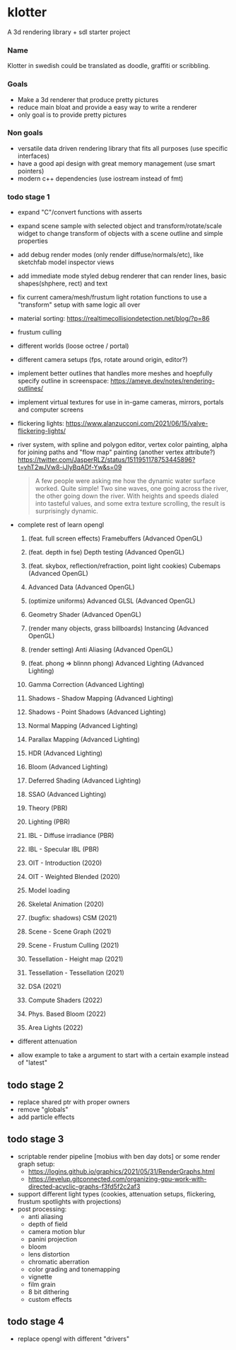 # klotter

A 3d rendering library + sdl starter project

### Name

Klotter in swedish could be translated as doodle, graffiti or scribbling.

### Goals

- Make a 3d renderer that produce pretty pictures
- reduce main bloat and provide a easy way to write a renderer
- only goal is to provide pretty pictures

### Non goals

- versatile data driven rendering library that fits all purposes (use specific interfaces)
- have a good api design with great memory management (use smart pointers)
- modern c++ dependencies (use iostream instead of fmt)

### todo stage 1

- expand "C"/convert functions with asserts
- expand scene sample with selected object and transform/rotate/scale widget to change transform of objects with a scene outline and simple properties
- add debug render modes (only render diffuse/normals/etc), like sketchfab model inspector views
- add immediate mode styled debug renderer that can render lines, basic shapes(shphere, rect) and text
- fix current camera/mesh/frustum light rotation functions to use a "transform" setup with same logic all over
- material sorting: https://realtimecollisiondetection.net/blog/?p=86
- frustum culling
- different worlds (loose octree / portal)
- different camera setups (fps, rotate around origin, editor?)
- implement better outlines that handles more meshes and hoepfully specify outline in screenspace: https://ameye.dev/notes/rendering-outlines/
- implement virtual textures for use in in-game cameras, mirrors, portals and computer screens
- flickering lights: https://www.alanzucconi.com/2021/06/15/valve-flickering-lights/
- river system, with spline and polygon editor, vertex color painting, alpha for joining paths and "flow map" painting (another vertex attribute?)
  https://twitter.com/JasperRLZ/status/1511951178753445896?t=yhT2wJVw8-iJlyBqADf-Yw&s=09
  > A few people were asking me how the dynamic water surface worked. Quite simple! Two sine waves, one going across the river, the other going down the river. With heights and speeds dialed into tasteful values, and some extra texture scrolling, the result is surprisingly dynamic.
- complete rest of learn opengl

  1. (feat. full screen effects) Framebuffers (Advanced OpenGL)
  1. (feat. depth in fse) Depth testing (Advanced OpenGL)
  1. (feat. skybox, reflection/refraction, point light cookies) Cubemaps (Advanced OpenGL)
  1. Advanced Data (Advanced OpenGL)
  1. (optimize uniforms) Advanced GLSL (Advanced OpenGL)
  1. Geometry Shader (Advanced OpenGL)
  1. (render many objects, grass billboards) Instancing (Advanced OpenGL)
  1. (render setting) Anti Aliasing (Advanced OpenGL)

  1. (feat. phong => blinnn phong) Advanced Lighting (Advanced Lighting)
  1. Gamma Correction (Advanced Lighting)
  1. Shadows - Shadow Mapping (Advanced Lighting)
  1. Shadows - Point Shadows (Advanced Lighting)
  1. Normal Mapping (Advanced Lighting)
  1. Parallax Mapping (Advanced Lighting)
  1. HDR (Advanced Lighting)
  1. Bloom (Advanced Lighting)
  1. Deferred Shading (Advanced Lighting)
  1. SSAO (Advanced Lighting)

  1. Theory (PBR)
  1. Lighting (PBR)
  1. IBL - Diffuse irradiance (PBR)
  1. IBL - Specular IBL (PBR)

  1. OIT - Introduction (2020)
  1. OIT - Weighted Blended (2020)
  1. Model loading
  1. Skeletal Animation (2020)
  1. (bugfix: shadows) CSM (2021)
  1. Scene - Scene Graph (2021)
  1. Scene - Frustum Culling (2021)
  1. Tessellation - Height map (2021)
  1. Tessellation - Tessellation (2021)
  1. DSA (2021)
  1. Compute Shaders (2022)
  1. Phys. Based Bloom (2022)
  1. Area Lights (2022)

- different attenuation
- allow example to take a argument to start with a certain example instead of "latest"

## todo stage 2

- replace shared ptr with proper owners
- remove "globals"
- add particle effects

## todo stage 3

- scriptable render pipeline [mobius with ben day dots]
  or some render graph setup:
  - https://logins.github.io/graphics/2021/05/31/RenderGraphs.html
  - https://levelup.gitconnected.com/organizing-gpu-work-with-directed-acyclic-graphs-f3fd5f2c2af3
- support different light types (cookies, attenuation setups, flickering, frustum spotlights with projections)
- post processing:
  - anti aliasing
  - depth of field
  - camera motion blur
  - panini projection
  - bloom
  - lens distortion
  - chromatic aberration
  - color grading and tonemapping
  - vignette
  - film grain
  - 8 bit dithering
  - custom effects

## todo stage 4

- replace opengl with different "drivers"
